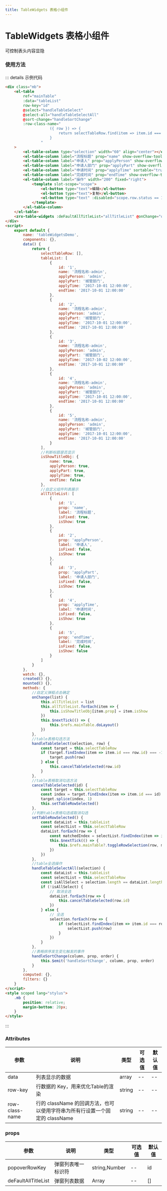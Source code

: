 ```yaml
---
title: TableWidgets 表格小组件
---
```


# TableWidgets 表格小组件

可控制表头内容显隐

### 使用方法

<div class="m-demo-row">
    <div class="mb">
            <el-table
                ref="mainTable"
                :data="tableList"
                row-key="id"
                @select="handleTableSelect"
                @select-all="handleTableSelectAll"
                @sort-change="handleSortChange"
                :row-class-name="
                    ({ row }) => {
                        return selectTableRow.find(item => item.id === row.id) ? 'selected-row' : 'normal-row'
                    }
                "
            >
                <el-table-column type="selection" width="60" align="center"></el-table-column>
                <el-table-column label="流程标题" prop="name" show-overflow-tooltip fixed="left" v-if="isShowTitleObj.name"> </el-table-column>
                <el-table-column label="申请人" prop="applyPerson" show-overflow-tooltip v-if="isShowTitleObj.applyPerson"> </el-table-column>
                <el-table-column label="申请人部门" prop="applyPart" show-overflow-tooltip v-if="isShowTitleObj.applyPart"> </el-table-column>
                <el-table-column label="申请时间" prop="applyTime" sortable="true" show-overflow-tooltip v-if="isShowTitleObj.applyTime"> </el-table-column>
                <el-table-column label="完成时间" prop="endTime" show-overflow-tooltip v-if="isShowTitleObj.endTime"> </el-table-column>
                <el-table-column label="操作" width="200" fixed="right">
                    <template slot-scope="scope">
                        <el-button type="text">编辑</el-button>
                        <el-button type="text">复制</el-button>
                        <el-button type="text" :disabled="scope.row.status == 1">删除</el-button>
                    </template>
                </el-table-column>
            </el-table>
            <zrx-table-widgets :deFaultAllTitleList="allTitleList" @onChange="onChange" />
        </div>
</div>

::: details 示例代码

```html
<div class="mb">
    <el-table
        ref="mainTable"
        :data="tableList"
        row-key="id"
        @select="handleTableSelect"
        @select-all="handleTableSelectAll"
        @sort-change="handleSortChange"
        :row-class-name="
                    ({ row }) => {
                        return selectTableRow.find(item => item.id === row.id) ? 'selected-row' : 'normal-row'
                    }
                "
    >
        <el-table-column type="selection" width="60" align="center"></el-table-column>
        <el-table-column label="流程标题" prop="name" show-overflow-tooltip fixed="left" v-if="isShowTitleObj.name"> </el-table-column>
        <el-table-column label="申请人" prop="applyPerson" show-overflow-tooltip v-if="isShowTitleObj.applyPerson"> </el-table-column>
        <el-table-column label="申请人部门" prop="applyPart" show-overflow-tooltip v-if="isShowTitleObj.applyPart"> </el-table-column>
        <el-table-column label="申请时间" prop="applyTime" sortable="true" show-overflow-tooltip v-if="isShowTitleObj.applyTime"> </el-table-column>
        <el-table-column label="完成时间" prop="endTime" show-overflow-tooltip v-if="isShowTitleObj.endTime"> </el-table-column>
        <el-table-column label="操作" width="200" fixed="right">
            <template slot-scope="scope">
                <el-button type="text">编辑</el-button>
                <el-button type="text">复制</el-button>
                <el-button type="text" :disabled="scope.row.status == 1">删除</el-button>
            </template>
        </el-table-column>
    </el-table>
    <zrx-table-widgets :deFaultAllTitleList="allTitleList" @onChange="onChange" />
</div>
<script>
    export default {
        name: 'tableWidgetsDemo',
        components: {},
        data() {
            return {
                selectTableRow: [],
                tableList: [
                    {
                        id: '1',
                        name: '流程名称-admin',
                        applyPerson: 'admin',
                        applyPart: '城管部门',
                        applyTime: '2017-10-01 12:00:00',
                        endTime: '2017-10-01 12:00:00'
                    },
                    {
                        id: '2',
                        name: '流程名称-admin',
                        applyPerson: 'admin',
                        applyPart: '城管部门',
                        applyTime: '2017-10-01 12:00:00',
                        endTime: '2017-10-01 12:00:00'
                    },
                    {
                        id: '3',
                        name: '流程名称-admin',
                        applyPerson: 'admin',
                        applyPart: '城管部门',
                        applyTime: '2017-10-02 12:00:00',
                        endTime: '2017-10-01 12:00:00'
                    },
                    {
                        id: '4',
                        name: '流程名称-admin',
                        applyPerson: 'admin',
                        applyPart: '城管部门',
                        applyTime: '2017-10-01 12:00:00',
                        endTime: '2017-10-01 12:00:00'
                    },
                    {
                        id: '5',
                        name: '流程名称-admin',
                        applyPerson: 'admin',
                        applyPart: '城管部门',
                        applyTime: '2017-10-01 12:00:00',
                        endTime: '2017-10-01 12:00:00'
                    }
                ],
                //判断标题是否显示
                isShowTitleObj: {
                    name: true,
                    applyPerson: true,
                    applyPart: true,
                    applyTime: true,
                    endTime: false
                },
                //自定义组件列表展示
                allTitleList: [
                    {
                        id: '1',
                        prop: 'name',
                        label: '流程标题',
                        isFixed: true,
                        isShow: true
                    },
                    {
                        id: '2',
                        prop: 'applyPerson',
                        label: '申请人',
                        isFixed: false,
                        isShow: true
                    },
                    {
                        id: '3',
                        prop: 'applyPart',
                        label: '申请人部门',
                        isFixed: false,
                        isShow: true
                    },
                    {
                        id: '4',
                        prop: 'applyTime',
                        label: '申请时间',
                        isFixed: false,
                        isShow: true
                    },
                    {
                        id: '5',
                        prop: 'endTime',
                        label: '完成时间',
                        isFixed: false,
                        isShow: false
                    }
                ]
            }
        },
        watch: {},
        created() {},
        mounted() {},
        methods: {
            //自定义弹框点击确定
            onChange(list) {
                this.allTitleList = list
                this.allTitleList.forEach(item => {
                    this.isShowTitleObj[item.prop] = item.isShow
                })
                this.$nextTick(() => {
                    this.$refs.mainTable.doLayout()
                })
            },
            //table表格勾选方法
            handleTableSelect(selection, row) {
                const target = this.selectTableRow
                if (target.findIndex(item => item.id === row.id) === -1) {
                    target.push(row)
                } else {
                    this.cancelTableSelected(row.id)
                }
            },
            //table表格取消勾选方法
            cancelTableSelected(id) {
                const target = this.selectTableRow
                const index = target.findIndex(item => item.id === id)
                target.splice(index, 1)
                this.setTableRowSelected()
            },
            //判断table表格勾选或取消勾选
            setTableRowSelected() {
                const dataList = this.tableList
                const selectList = this.selectTableRow
                dataList.forEach(row => {
                    const matchedIndex = selectList.findIndex(item => item.id === row.id)
                    this.$nextTick(() => {
                        this.$refs.mainTable?.toggleRowSelection(row, matchedIndex != -1)
                    })
                })
            },
            //table全选操作
            handleTableSelectAll(selection) {
                const dataList = this.tableList
                const selectList = this.selectTableRow
                const isAllSelect = selection.length == dataList.length ? true : false
                if (!isAllSelect) {
                    // 取消全选
                    dataList.forEach(row => {
                        this.cancelTableSelected(row.id)
                    })
                } else {
                    // 全选
                    selection.forEach(row => {
                        if (selectList.findIndex(item => item.id === row.id) === -1) {
                            selectList.push(row)
                        }
                    })
                }
            },
            //表格排序发生变化触发的事件
            handleSortChange(column, prop, order) {
                this.$emit('handleSortChange', column, prop, order)
            }
        },
        computed: {},
        filters: {}
    }
</script>
<style scoped lang="stylus">
    .mb {
        position: relative;
        margin-bottom: 20px;
    }
</style>
```

:::

### Attributes

<table>
    <thead>
        <tr>
            <th>参数</th>
            <th>说明</th>
            <th>类型</th>
            <th>可选值</th>
            <th>默认值</th>
        </tr>
    </thead>
    <tbody>
        <tr>
            <td>data</td>
            <td>列表显示的数据</td>
            <td>array</td>
            <td>--</td>
            <td>--</td>
        </tr>
        <tr>
            <td>row-key</td>
            <td>行数据的 Key，用来优化Table的渲染</td>
            <td>string</td>
            <td>--</td>
            <td>--</td>
        </tr>
        <tr>
            <td>row-class-name</td>
            <td>行的 className 的回调方法，也可以使用字符串为所有行设置一个固定的 className</td>
            <td>string</td>
            <td>--</td>
            <td>--</td>
        </tr>
    </tbody>
</table>

### props

<table id="props">
    <thead>
        <tr>
            <th>参数</th>
            <th>说明</th>
            <th>类型</th>
            <th>可选值</th>
            <th>默认值</th>
        </tr>
    </thead>
    <tbody>
        <tr>
            <td>popoverRowKey</td>
            <td>弹窗列表唯一标识符</td>
            <td>string,Number</td>
            <td>--</td>
            <td>id</td>
        </tr>
        <tr>
            <td>deFaultAllTitleList</td>
            <td>弹窗列表数据</td>
            <td>Array</td>
            <td>--</td>
            <td>[]</td>
        </tr>
    </tbody>
</table>

<div>
    <contributor :maintainer="['zdl']" :members="['zdl']"></contributor>
</div>

<script>
export default {
    name: 'tableWidgetsDemo',
    components: {},
    data() {
        return {
            selectTableRow: [],
            tableList: [
                {
                    id: '1',
                    name: '流程名称-admin',
                    applyPerson: 'admin',
                    applyPart: '城管部门',
                    applyTime: '2017-10-01 12:00:00',
                    endTime: '2017-10-01 12:00:00'
                },
                {
                    id: '2',
                    name: '流程名称-admin',
                    applyPerson: 'admin',
                    applyPart: '城管部门',
                    applyTime: '2017-10-01 12:00:00',
                    endTime: '2017-10-01 12:00:00'
                },
                {
                    id: '3',
                    name: '流程名称-admin',
                    applyPerson: 'admin',
                    applyPart: '城管部门',
                    applyTime: '2017-10-02 12:00:00',
                    endTime: '2017-10-01 12:00:00'
                },
                {
                    id: '4',
                    name: '流程名称-admin',
                    applyPerson: 'admin',
                    applyPart: '城管部门',
                    applyTime: '2017-10-01 12:00:00',
                    endTime: '2017-10-01 12:00:00'
                },
                {
                    id: '5',
                    name: '流程名称-admin',
                    applyPerson: 'admin',
                    applyPart: '城管部门',
                    applyTime: '2017-10-01 12:00:00',
                    endTime: '2017-10-01 12:00:00'
                }
            ],
            //判断标题是否显示
            isShowTitleObj: {
                name: true,
                applyPerson: true,
                applyPart: true,
                applyTime: true,
                endTime: false
            },
            //自定义组件列表展示
            allTitleList: [
                {
                    id: '1',
                    prop: 'name',
                    label: '流程标题',
                    isFixed: true,
                    isShow: true
                },
                {
                    id: '2',
                    prop: 'applyPerson',
                    label: '申请人',
                    isFixed: false,
                    isShow: true
                },
                {
                    id: '3',
                    prop: 'applyPart',
                    label: '申请人部门',
                    isFixed: false,
                    isShow: true
                },
                {
                    id: '4',
                    prop: 'applyTime',
                    label: '申请时间',
                    isFixed: false,
                    isShow: true
                },
                {
                    id: '5',
                    prop: 'endTime',
                    label: '完成时间',
                    isFixed: false,
                    isShow: false
                }
            ]
        }
    },
    watch: {},
    created() {},
    mounted() {},
    methods: {
        //自定义弹框点击确定
        onChange(list) {
            this.allTitleList = list
            this.allTitleList.forEach(item => {
                this.isShowTitleObj[item.prop] = item.isShow
            })
            this.$nextTick(() => {
                this.$refs.mainTable.doLayout()
            })
        },
        //table表格勾选方法
        handleTableSelect(selection, row) {
            const target = this.selectTableRow
            if (target.findIndex(item => item.id === row.id) === -1) {
                target.push(row)
            } else {
                this.cancelTableSelected(row.id)
            }
        },
        //table表格取消勾选方法
        cancelTableSelected(id) {
            const target = this.selectTableRow
            const index = target.findIndex(item => item.id === id)
            target.splice(index, 1)
            this.setTableRowSelected()
        },
        //判断table表格勾选或取消勾选
        setTableRowSelected() {
            const dataList = this.tableList
            const selectList = this.selectTableRow
            dataList.forEach(row => {
                const matchedIndex = selectList.findIndex(item => item.id === row.id)
                this.$nextTick(() => {
                    this.$refs.mainTable?.toggleRowSelection(row, matchedIndex != -1)
                })
            })
        },
        //table全选操作
        handleTableSelectAll(selection) {
            const dataList = this.tableList
            const selectList = this.selectTableRow
            const isAllSelect = selection.length == dataList.length ? true : false
            if (!isAllSelect) {
                // 取消全选
                dataList.forEach(row => {
                    this.cancelTableSelected(row.id)
                })
            } else {
                // 全选
                selection.forEach(row => {
                    if (selectList.findIndex(item => item.id === row.id) === -1) {
                        selectList.push(row)
                    }
                })
            }
        },
        //表格排序发生变化触发的事件
        handleSortChange(column, prop, order) {
            this.$emit('handleSortChange', column, prop, order)
        }
    },
    computed: {},
    filters: {}
}
</script>
<style scoped lang="stylus">
    .mb {
        position: relative;
        margin-bottom: 20px;
    }

</style>
